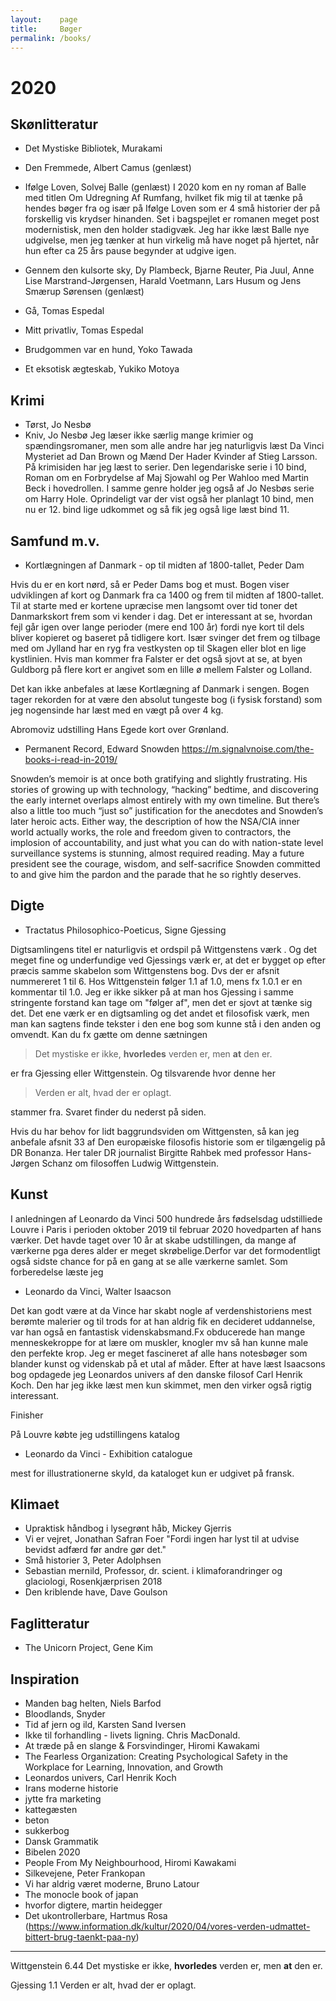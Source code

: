 ```yaml
---
layout:    page
title:     Bøger
permalink: /books/
---
```


# 2020

## Skønlitteratur
* Det Mystiske Bibliotek, Murakami

* Den Fremmede, Albert Camus (genlæst)

* Ifølge Loven, Solvej Balle (genlæst)
I 2020 kom en ny roman af Balle med titlen Om Udregning Af Rumfang, hvilket fik mig til at tænke på hendes bøger fra  og især på Ifølge Loven som er 4 små historier der på forskellig vis krydser hinanden. Set i bagspejlet er romanen meget post modernistisk, men den holder stadigvæk. Jeg har ikke læst Balle nye udgivelse, men jeg tænker at hun virkelig må have noget på hjertet, når hun efter ca 25 års pause begynder at udgive igen.

* Gennem den kulsorte sky, Dy Plambeck, Bjarne Reuter, Pia Juul, Anne Lise Marstrand-Jørgensen, Harald Voetmann, Lars Husum og Jens Smærup Sørensen (genlæst)

* Gå, Tomas Espedal
* Mitt privatliv, Tomas Espedal

* Brudgommen var en hund, Yoko Tawada
* Et eksotisk ægteskab, Yukiko Motoya

## Krimi
* Tørst, Jo Nesbø
* Kniv, Jo Nesbø
Jeg læser ikke særlig mange krimier og spændingsromaner, men som alle andre har jeg naturligvis læst Da Vinci Mysteriet ad Dan Brown og  Mænd Der Hader Kvinder af Stieg Larsson. På krimisiden har jeg læst to serier. Den legendariske serie i 10 bind, Roman om en Forbrydelse af Maj Sjowahl og Per Wahloo med Martin Beck i hovedrollen. I samme genre holder jeg også af Jo Nesbøs serie om Harry Hole. Oprindeligt var der vist også her planlagt 10 bind, men nu er 12. bind lige udkommet og så fik jeg også lige læst bind 11.

## Samfund m.v.
* Kortlægningen af Danmark - op til midten af 1800-tallet, Peder Dam

Hvis du er en kort nørd, så er Peder Dams bog et must. Bogen viser udviklingen af kort og Danmark fra ca 1400 og frem til midten af 1800-tallet. Til at starte med er kortene upræcise men langsomt over tid toner det Danmarkskort frem som vi kender i dag. Det er interessant at se, hvordan fejl går igen over lange perioder (mere end 100 år) fordi nye kort til dels bliver kopieret og baseret på tidligere kort. Især svinger det frem og tilbage med om Jylland har en ryg fra vestkysten op til Skagen eller blot en lige kystlinien. Hvis man kommer fra Falster er det også sjovt at se, at byen Guldborg på flere kort er angivet som en lille ø mellem Falster og Lolland. 

Det kan ikke anbefales at læse Kortlægning af Danmark i sengen. Bogen tager rekorden for at være den absolut tungeste bog (i fysisk forstand) som jeg nogensinde har læst med en vægt på over 4 kg.

Abromoviz udstilling Hans Egede kort over Grønland.

* Permanent Record, Edward Snowden
https://m.signalvnoise.com/the-books-i-read-in-2019/

Snowden’s memoir is at once both gratifying and slightly frustrating. His stories of growing up with technology, “hacking” bedtime, and discovering the early internet overlaps almost entirely with my own timeline. But there’s also a little too much “just so” justification for the anecdotes and Snowden’s later heroic acts. Either way, the description of how the NSA/CIA inner world actually works, the role and freedom given to contractors, the implosion of accountability, and just what you can do with nation-state level surveillance systems is stunning, almost required reading. May a future president see the courage, wisdom, and self-sacrifice Snowden committed to and give him the pardon and the parade that he so rightly deserves.

## Digte

* Tractatus Philosophico-Poeticus, Signe Gjessing

Digtsamlingens titel er naturligvis et ordspil på Wittgenstens værk . Og det meget fine og underfundige ved Gjessings værk er, at det er bygget op efter præcis samme skabelon som Wittgenstens bog. Dvs der er  afsnit nummereret 1 til 6. Hos Wittgenstein følger 1.1 af 1.0, mens fx 1.0.1 er en kommentar til 1.0. Jeg er ikke sikker på at man hos Gjessing i samme stringente forstand kan tage om "følger af", men det er sjovt at tænke sig det. Det ene værk er en digtsamling og det andet et filosofisk værk, men man kan sagtens finde tekster i den ene bog som kunne stå i den anden og omvendt. Kan du fx gætte om denne sætningen 

> Det mystiske er ikke, __hvorledes__ verden er, men __at__ den er.

er fra Gjessing eller Wittgenstein. Og tilsvarende hvor denne her 

> Verden er alt, hvad der er oplagt.

stammer fra. Svaret finder du nederst på siden.

Hvis du har behov for lidt baggrundsviden om Wittgensten, så kan jeg anbefale afsnit 33 af Den europæiske filosofis historie som er tilgængelig på DR Bonanza. Her taler DR journalist Birgitte Rahbek med professor Hans-Jørgen Schanz om filosoffen Ludwig Wittgenstein.

## Kunst
I anledningen af Leonardo da Vinci 500 hundrede års fødselsdag udstilliede Louvre i Paris  i perioden oktober 2019 til februar 2020 hovedparten af hans værker. Det havde taget over 10 år at skabe udstillingen, da mange af værkerne pga deres alder er meget skrøbelige.Derfor var det formodentligt også sidste chance for på en gang at se alle værkerne samlet. Som forberedelse læste jeg 

* Leonardo da Vinci, Walter Isaacson

Det kan godt være at da Vince har skabt nogle af verdenshistoriens mest berømte malerier og til trods for at han aldrig fik en decideret uddannelse, var han også en fantastisk videnskabsmand.Fx obducerede han mange menneskekroppe for at lære om muskler, knogler mv så han kunne male den perfekte krop. Jeg er meget fascineret af alle hans notesbøger som blander kunst og videnskab på et utal af måder. Efter at have læst Isaacsons bog opdagede jeg Leonardos univers af den danske filosof Carl Henrik Koch. Den har jeg ikke læst men kun skimmet, men den virker også rigtig interessant.

Finisher

På Louvre købte jeg udstillingens katalog

* Leonardo da Vinci - Exhibition catalogue

mest for illustrationerne skyld, da kataloget kun er udgivet på fransk.

## Klimaet
* Upraktisk håndbog i lysegrønt håb, Mickey Gjerris
* Vi er vejret, Jonathan Safran Foer
"Fordi ingen har lyst til at udvise bevidst adfærd før andre gør det."
* Små historier 3, Peter Adolphsen
* Sebastian mernild, Professor, dr. scient. i klimaforandringer og glaciologi, Rosenkjærprisen 2018
* Den kriblende have, Dave Goulson

## Faglitteratur	
* The Unicorn Project, Gene Kim

## Inspiration
* Manden bag helten, Niels Barfod
* Bloodlands, Snyder
* Tid af jern og ild, Karsten Sand Iversen
* Ikke til forhandling - livets ligning. Chris MacDonald. 
* At træde på en slange & Forsvindinger, Hiromi Kawakami 
* The Fearless Organization: Creating Psychological Safety in the Workplace for Learning, Innovation, and Growth
* Leonardos univers, Carl Henrik Koch
* Irans moderne historie
* jytte fra marketing
* kattegæsten
* beton
* sukkerbog
* Dansk Grammatik
* Bibelen 2020
* People From My Neighbourhood, Hiromi Kawakami
* Silkevejene, Peter Frankopan
* Vi har aldrig været moderne, Bruno Latour
* The monocle book of japan
* hvorfor digtere, martin heidegger
* Det ukontrollerbare, Hartmus Rosa (https://www.information.dk/kultur/2020/04/vores-verden-udmattet-bittert-brug-taenkt-paa-ny)

----

Wittgenstein
6.44 Det mystiske er ikke, __hvorledes__ verden er, men __at__ den er.

Gjessing
1.1 Verden er alt, hvad der er oplagt.
